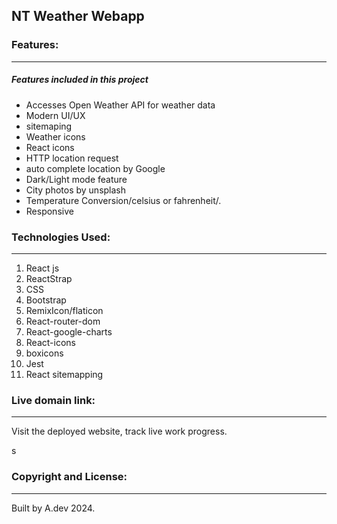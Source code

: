 ## NT Weather Webapp

### Features:

---

##### Features included in this project

- Accesses Open Weather API for weather data
- Modern  UI/UX
- sitemaping
- Weather icons
- React icons
- HTTP location request
- auto complete location by Google 
- Dark/Light mode feature
- City photos by unsplash
- Temperature Conversion/celsius or fahrenheit/.
- Responsive

### Technologies Used:

---

1. React js
3. ReactStrap
4. CSS
5. Bootstrap
6. RemixIcon/flaticon
7. React-router-dom
8. React-google-charts
9. React-icons
12. boxicons
13. Jest
15. React sitemapping

### Live domain link:

---

Visit the deployed website, track live work progress.

s

### Copyright and License:

---

Built by A.dev 2024.
